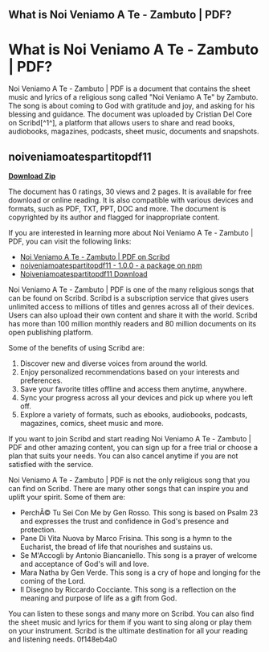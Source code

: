 ## What is Noi Veniamo A Te - Zambuto | PDF?

  
# What is Noi Veniamo A Te - Zambuto | PDF?
 
Noi Veniamo A Te - Zambuto | PDF is a document that contains the sheet music and lyrics of a religious song called "Noi Veniamo A Te" by Zambuto. The song is about coming to God with gratitude and joy, and asking for his blessing and guidance. The document was uploaded by Cristian Del Core on Scribd[^1^], a platform that allows users to share and read books, audiobooks, magazines, podcasts, sheet music, documents and snapshots.
 
## noiveniamoatespartitopdf11


[**Download Zip**](https://www.google.com/url?q=https%3A%2F%2Ffancli.com%2F2tM7PJ&sa=D&sntz=1&usg=AOvVaw21HWG5e8KA0uc9cDP9YTs1)

 
The document has 0 ratings, 30 views and 2 pages. It is available for free download or online reading. It is also compatible with various devices and formats, such as PDF, TXT, PPT, DOC and more. The document is copyrighted by its author and flagged for inappropriate content.
 
If you are interested in learning more about Noi Veniamo A Te - Zambuto | PDF, you can visit the following links:
 
- [Noi Veniamo A Te - Zambuto | PDF on Scribd](https://www.scribd.com/document/543104875/Noi-veniamo-a-te-Zambuto)
- [noiveniamoatespartitopdf11 - 1.0.0 - a package on npm](https://libraries.io/npm/noiveniamoatespartitopdf11_ayw)
- [Noiveniamoatespartitopdf11 Download](https://www.caribbeanequipmenttraders.com/wp-content/uploads/2022/11/margniko.pdf)

Noi Veniamo A Te - Zambuto | PDF is one of the many religious songs that can be found on Scribd. Scribd is a subscription service that gives users unlimited access to millions of titles and genres across all of their devices. Users can also upload their own content and share it with the world. Scribd has more than 100 million monthly readers and 80 million documents on its open publishing platform.
 
Some of the benefits of using Scribd are:

1. Discover new and diverse voices from around the world.
2. Enjoy personalized recommendations based on your interests and preferences.
3. Save your favorite titles offline and access them anytime, anywhere.
4. Sync your progress across all your devices and pick up where you left off.
5. Explore a variety of formats, such as ebooks, audiobooks, podcasts, magazines, comics, sheet music and more.

If you want to join Scribd and start reading Noi Veniamo A Te - Zambuto | PDF and other amazing content, you can sign up for a free trial or choose a plan that suits your needs. You can also cancel anytime if you are not satisfied with the service.
  
Noi Veniamo A Te - Zambuto | PDF is not the only religious song that you can find on Scribd. There are many other songs that can inspire you and uplift your spirit. Some of them are:

- PerchÃ© Tu Sei Con Me by Gen Rosso. This song is based on Psalm 23 and expresses the trust and confidence in God's presence and protection.
- Pane Di Vita Nuova by Marco Frisina. This song is a hymn to the Eucharist, the bread of life that nourishes and sustains us.
- Se M'Accogli by Antonio Biancaniello. This song is a prayer of welcome and acceptance of God's will and love.
- Mara Natha by Gen Verde. This song is a cry of hope and longing for the coming of the Lord.
- Il Disegno by Riccardo Cocciante. This song is a reflection on the meaning and purpose of life as a gift from God.

You can listen to these songs and many more on Scribd. You can also find the sheet music and lyrics for them if you want to sing along or play them on your instrument. Scribd is the ultimate destination for all your reading and listening needs.
 0f148eb4a0
